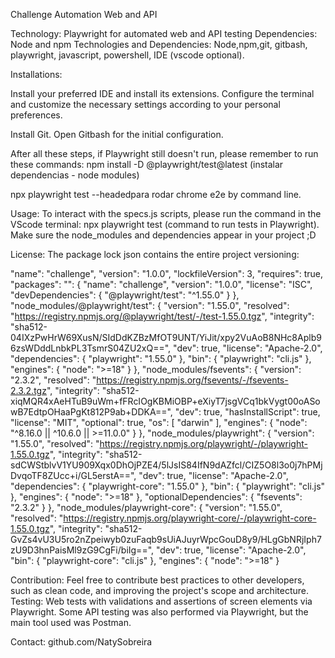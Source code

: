Challenge Automation Web and API

Technology: Playwright for automated web and API testing
Dependencies: Node and npm
Technologies and Dependencies:  Node,npm,git, gitbash, playwright, javascript, powershell, IDE (vscode optional).

Installations:

Install your preferred IDE and install its extensions.
Configure the terminal and customize the necessary settings according to your personal preferences.

Install Git.
Open Gitbash for the initial configuration.

After all these steps, if Playwright still doesn't run, please remember to run these commands:
npm install -D @playwright/test@latest
(instalar dependencias - node modules)

npx playwright test --headedpara rodar chrome e2e by command line.


Usage: To interact with the specs.js scripts, please run the command in the VScode terminal: npx playwright test (command to run tests in Playwright).
Make sure the node_modules and dependencies appear in your project ;D

License: The package lock json contains the entire project versioning:

  "name": "challenge",
  "version": "1.0.0",
  "lockfileVersion": 3,
  "requires": true,
  "packages": 
    "": {
      "name": "challenge",
      "version": "1.0.0",
      "license": "ISC",
      "devDependencies": {
        "@playwright/test": "^1.55.0"
      }
    },
    "node_modules/@playwright/test": {
      "version": "1.55.0",
      "resolved": "https://registry.npmjs.org/@playwright/test/-/test-1.55.0.tgz",
      "integrity": "sha512-04IXzPwHrW69XusN/SIdDdKZBzMfOT9UNT/YiJit/xpy2VuAoB8NHc8Aplb96zsWDddLnbkPL3TsmrS04ZU2xQ==",
      "dev": true,
      "license": "Apache-2.0",
      "dependencies": {
        "playwright": "1.55.0"
      },
      "bin": {
        "playwright": "cli.js"
      },
      "engines": {
        "node": ">=18"
      }
    },
    "node_modules/fsevents": {
      "version": "2.3.2",
      "resolved": "https://registry.npmjs.org/fsevents/-/fsevents-2.3.2.tgz",
      "integrity": "sha512-xiqMQR4xAeHTuB9uWm+fFRcIOgKBMiOBP+eXiyT7jsgVCq1bkVygt00oASowB7EdtpOHaaPgKt812P9ab+DDKA==",
      "dev": true,
      "hasInstallScript": true,
      "license": "MIT",
      "optional": true,
      "os": [
        "darwin"
      ],
      "engines": {
        "node": "^8.16.0 || ^10.6.0 || >=11.0.0"
      }
    },
    "node_modules/playwright": {
      "version": "1.55.0",
      "resolved": "https://registry.npmjs.org/playwright/-/playwright-1.55.0.tgz",
      "integrity": "sha512-sdCWStblvV1YU909Xqx0DhOjPZE4/5lJsIS84IfN9dAZfcl/CIZ5O8l3o0j7hPMjDvqoTF8ZUcc+i/GL5erstA==",
      "dev": true,
      "license": "Apache-2.0",
      "dependencies": {
        "playwright-core": "1.55.0"
      },
      "bin": {
        "playwright": "cli.js"
      },
      "engines": {
        "node": ">=18"
      },
      "optionalDependencies": {
        "fsevents": "2.3.2"
      }
    },
    "node_modules/playwright-core": {
      "version": "1.55.0",
      "resolved": "https://registry.npmjs.org/playwright-core/-/playwright-core-1.55.0.tgz",
      "integrity": "sha512-GvZs4vU3U5ro2nZpeiwyb0zuFaqb9sUiAJuyrWpcGouD8y9/HLgGbNRjIph7zU9D3hnPaisMl9zG9CgFi/biIg==",
      "dev": true,
      "license": "Apache-2.0",
      "bin": {
        "playwright-core": "cli.js"
      },
      "engines": {
        "node": ">=18"
      }


Contribution: Feel free to contribute best practices to other developers, such as clean code, and improving the project's scope and architecture.
Testing: Web tests with validations and assertions of screen elements via Playwright.
Some API testing was also performed via Playwright, but the main tool used was Postman.


Contact: github.com/NatySobreira
